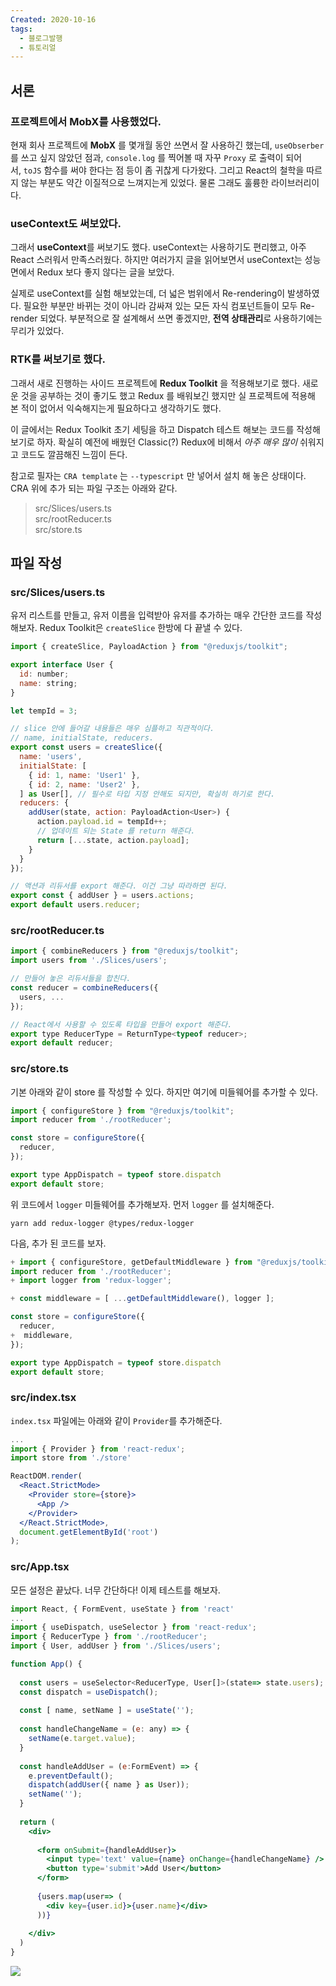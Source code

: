 ```yaml
---
Created: 2020-10-16
tags:
  - 블로그발행
  - 튜토리얼
---
```

## 서론

### 프로젝트에서 MobX를 사용했었다.

현재 회사 프로젝트에 **MobX** 를 몇개월 동안 쓰면서 잘 사용하긴 했는데, `useObserber`를 쓰고 싶지 않았던 점과, `console.log` 를 찍어볼 때 자꾸 `Proxy` 로 출력이 되어서, `toJS` 함수를 써야 한다는 점 등이 좀 귀찮게 다가왔다. 그리고 React의 철학을 따르지 않는 부분도 약간 이질적으로 느껴지는게 있었다. 물론 그래도 훌륭한 라이브러리이다.

### useContext도 써보았다.

그래서 **useContext**를 써보기도 했다. useContext는 사용하기도 편리했고, 아주 React 스러워서 만족스러웠다. 하지만 여러가지 글을 읽어보면서 useContext는 성능 면에서 Redux 보다 좋지 않다는 글을 보았다.

실제로 useContext를 실험 해보았는데, 더 넓은 범위에서 Re-rendering이 발생하였다. 필요한 부분만 바뀌는 것이 아니라 감싸져 있는 모든 자식 컴포넌트들이 모두 Re-render 되었다. 부분적으로 잘 설계해서 쓰면 좋겠지만, **전역 상태관리**로 사용하기에는 무리가 있었다.

### RTK를 써보기로 했다.

그래서 새로 진행하는 사이드 프로젝트에 **Redux Toolkit** 을 적용해보기로 했다. 새로운 것을 공부하는 것이 좋기도 했고 Redux 를 배워보긴 했지만 실 프로젝트에 적용해 본 적이 없어서 익숙해지는게 필요하다고 생각하기도 했다.

이 글에서는 Redux Toolkit 초기 세팅을 하고 Dispatch 테스트 해보는 코드를 작성해보기로 하자. 확실히 예전에 배웠던 Classic(?) Redux에 비해서 _아주 매우 많이_ 쉬워지고 코드도 깔끔해진 느낌이 든다.

참고로 필자는 `CRA template` 는 `--typescript` 만 넣어서 설치 해 놓은 상태이다. CRA 위에 추가 되는 파일 구조는 아래와 같다.

> src/Slices/users.ts  
> src/rootReducer.ts  
> src/store.ts

## 파일 작성

### src/Slices/users.ts

유저 리스트를 만들고, 유저 이름을 입력받아 유저를 추가하는 매우 간단한 코드를 작성해보자. Redux Toolkit은 `createSlice` 한방에 다 끝낼 수 있다.

```jsx
import { createSlice, PayloadAction } from "@reduxjs/toolkit";

export interface User {
  id: number;
  name: string;
}

let tempId = 3;

// slice 안에 들어갈 내용들은 매우 심플하고 직관적이다. 
// name, initialState, reducers.
export const users = createSlice({
  name: 'users',
  initialState: [
    { id: 1, name: 'User1' },
    { id: 2, name: 'User2' },
  ] as User[], // 필수로 타입 지정 안해도 되지만, 확실히 하기로 한다.
  reducers: {
    addUser(state, action: PayloadAction<User>) {
      action.payload.id = tempId++;
      // 업데이트 되는 State 를 return 해준다.
      return [...state, action.payload];
    }
  }
});

// 액션과 리듀서를 export 해준다. 이건 그냥 따라하면 된다.
export const { addUser } = users.actions;
export default users.reducer;
```

### src/rootReducer.ts

```jsx
import { combineReducers } from "@reduxjs/toolkit";
import users from './Slices/users';

// 만들어 놓은 리듀서들을 합친다.
const reducer = combineReducers({
  users, ...
});

// React에서 사용할 수 있도록 타입을 만들어 export 해준다.
export type ReducerType = ReturnType<typeof reducer>;
export default reducer;
```

### src/store.ts

기본 아래와 같이 store 를 작성할 수 있다. 하지만 여기에 미들웨어를 추가할 수 있다.

```jsx
import { configureStore } from "@reduxjs/toolkit";
import reducer from './rootReducer';

const store = configureStore({
  reducer,
});

export type AppDispatch = typeof store.dispatch
export default store;
```

위 코드에서 `logger` 미들웨어를 추가해보자. 먼저 `logger` 를 설치해준다.

```null
yarn add redux-logger @types/redux-logger
```

다음, 추가 된 코드를 보자.

```jsx
+ import { configureStore, getDefaultMiddleware } from "@reduxjs/toolkit";
import reducer from './rootReducer';
+ import logger from 'redux-logger';

+ const middleware = [ ...getDefaultMiddleware(), logger ];

const store = configureStore({
  reducer,
+  middleware,
});

export type AppDispatch = typeof store.dispatch
export default store;
```

### src/index.tsx

`index.tsx` 파일에는 아래와 같이 `Provider`를 추가해준다.

```jsx
...
import { Provider } from 'react-redux';
import store from './store'

ReactDOM.render(
  <React.StrictMode>
    <Provider store={store}>
      <App />
    </Provider>
  </React.StrictMode>,
  document.getElementById('root')
);
```

### src/App.tsx

모든 설정은 끝났다. 너무 간단하다! 이제 테스트를 해보자.

```jsx
import React, { FormEvent, useState } from 'react'
...
import { useDispatch, useSelector } from 'react-redux';
import { ReducerType } from './rootReducer';
import { User, addUser } from './Slices/users';

function App() {
  
  const users = useSelector<ReducerType, User[]>(state=> state.users);
  const dispatch = useDispatch();
  
  const [ name, setName ] = useState('');
  
  const handleChangeName = (e: any) => {
    setName(e.target.value);
  }
  
  const handleAddUser = (e:FormEvent) => {
    e.preventDefault();
    dispatch(addUser({ name } as User));
    setName('');
  }
  
  return (
    <div>
      
      <form onSubmit={handleAddUser}>
        <input type='text' value={name} onChange={handleChangeName} />
        <button type='submit'>Add User</button>
      </form>
      
      {users.map(user=> (
        <div key={user.id}>{user.name}</div>
      ))}
      
    </div>
  ) 
}
```

![](https://velog.velcdn.com/images%2Fjohnyworld%2Fpost%2Fa8f2d904-15aa-48d9-bad0-a46ca2fc2653%2FScreen%20Recording%202020-10-16%20at%2017.48.30.gif)